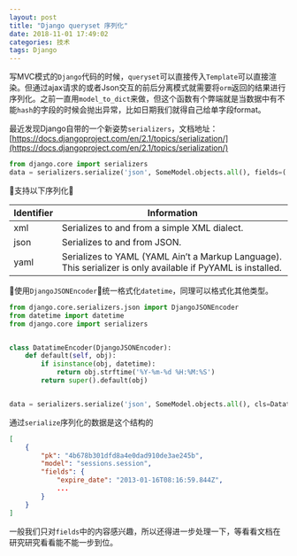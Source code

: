 ```yaml
---
layout: post
title: "Django queryset 序列化"
date: 2018-11-01 17:49:02
categories: 技术
tags: Django
---
```


写MVC模式的`Django`代码的时候，`queryset`可以直接传入`Template`可以直接渲染。但通过ajax请求的或者Json交互的前后分离模式就需要将`orm`返回的结果进行序列化。之前一直用`model_to_dict`来做，但这个函数有个弊端就是当数据中有不能`hash`的字段的时候会抛出异常，比如日期我们就得自己给单字段format。

最近发现Django自带的一个新姿势`serializers`，文档地址：[https://docs.djangoproject.com/en/2.1/topics/serialization/](https://docs.djangoproject.com/en/2.1/topics/serialization/)

```python
from django.core import serializers
data = serializers.serialize('json', SomeModel.objects.all(), fields=('name','size'))
```

支持以下序列化

| Identifier | Information |
| ------ | ------ |
| xml    | Serializes to and from a simple XML dialect. |
| json   | 	Serializes to and from JSON. |
| yaml   | Serializes to YAML (YAML Ain’t a Markup Language). This serializer is only available if PyYAML is installed. |

使用`DjangoJSONEncoder`统一格式化`datetime`，同理可以格式化其他类型。

```python
from django.core.serializers.json import DjangoJSONEncoder
from datetime import datetime
from django.core import serializers


class DatatimeEncoder(DjangoJSONEncoder):
    def default(self, obj):
        if isinstance(obj, datetime):
            return obj.strftime('%Y-%m-%d %H:%M:%S')
        return super().default(obj)


data = serializers.serialize('json', SomeModel.objects.all(), cls=DatatimeEncoder)
```

通过`serialize`序列化的数据是这个结构的

```json
[
    {
        "pk": "4b678b301dfd8a4e0dad910de3ae245b",
        "model": "sessions.session",
        "fields": {
            "expire_date": "2013-01-16T08:16:59.844Z",
            ...
        }
    }
]
```

一般我们只对`fields`中的内容感兴趣，所以还得进一步处理一下，等看看文档在研究研究看看能不能一步到位。
